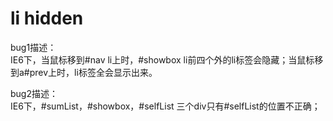 ﻿# li hidden
bug1描述：<br>
IE6下，当鼠标移到#nav li上时，#showbox li前四个外的li标签会隐藏；当鼠标移到a#prev上时，li标签全会显示出来。

bug2描述：<br>
IE6下，#sumList，#showbox，#selfList 三个div只有#selfList的位置不正确；